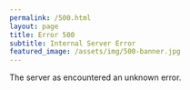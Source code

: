 ```yaml
---
permalink: /500.html
layout: page
title: Error 500
subtitle: Internal Server Error
featured_image: /assets/img/500-banner.jpg
---
```


The server as encountered an unknown error.

